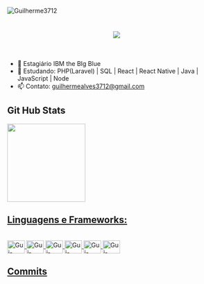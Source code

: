 <p align="left"> <img src="https://komarev.com/ghpvc/?username=Guilherme3712&label=Profile%20views&color=0e75b6&style=flat" alt="Guilherme3712" /></p>
  
<h1 align="center">
  <a href="https://git.io/typing-svg">
    <img src="https://readme-typing-svg.herokuapp.com/?lines=+Olá+Mundo!+Prazer+Guilherme!;&center=true&size=26">
  </a>
</h1>

<br>

- 🔭 Estagiário IBM the BIg Blue 
- 🌱 Estudando: PHP(Laravel) | SQL | React | React Native | Java | JavaScript | Node
- 📫 Contato: guilhermealves3712@gmail.com


<h2>Git Hub Stats</h2>
<div>
  <a href="https://beacons.ai/Guilherme3712">
    <img height="180em" src="https://github-readme-stats.vercel.app/api?username=Guilherme3712&show_icons=true&bg_color=00000000"/>
</div>

<h2>Linguagens e Frameworks:</h2>

<div style="display: inline_block"><br>
  <img align="center" alt="Gui-CSS" height="30" width="40" src="https://cdn.jsdelivr.net/gh/devicons/devicon/icons/css3/css3-original.svg">
  <img align="center" alt="Gui-HTML" height="30" width="40" src="https://cdn.jsdelivr.net/gh/devicons/devicon/icons/html5/html5-original.svg">
  <img align="center" alt="Gui-PHP" height="30" width="40" src="https://cdn.jsdelivr.net/gh/devicons/devicon/icons/php/php-original.svg">
  <img align="center" alt="Gui-Laravel" height="30" width="40" src="https://cdn.jsdelivr.net/gh/devicons/devicon/icons/laravel/laravel-plain.svg">
  <img align="center" alt="Gui-React-Native" height="30" width="40" src="https://cdn.jsdelivr.net/gh/devicons/devicon/icons/react/react-original.svg">
  <img align="center" alt="Gui-MySql" height="30" width="40" src="https://cdn.jsdelivr.net/gh/devicons/devicon/icons/mysql/mysql-original.svg">
</div>

<h2>Commits</h2>

